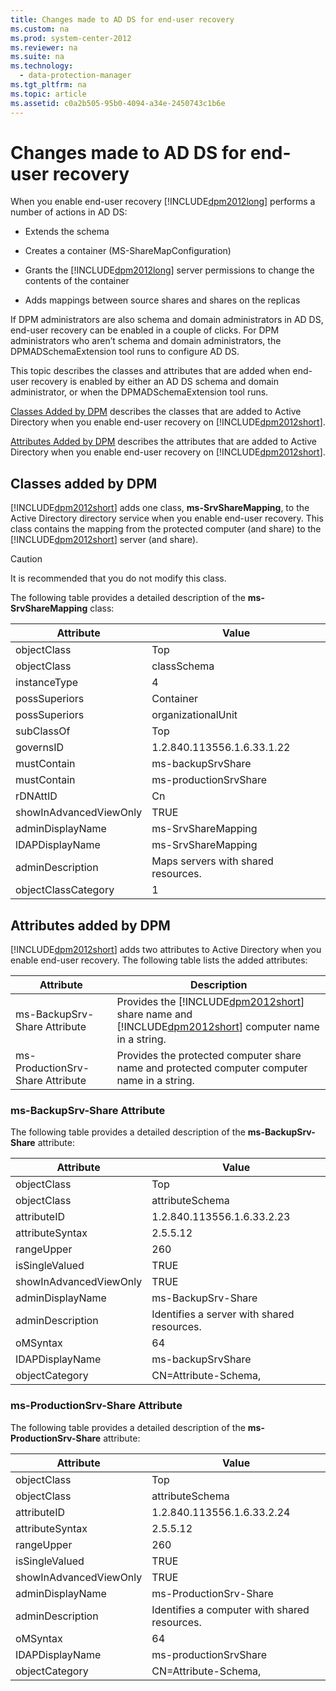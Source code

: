 ```yaml
---
title: Changes made to AD DS for end-user recovery
ms.custom: na
ms.prod: system-center-2012
ms.reviewer: na
ms.suite: na
ms.technology: 
  - data-protection-manager
ms.tgt_pltfrm: na
ms.topic: article
ms.assetid: c0a2b505-95b0-4094-a34e-2450743c1b6e
---
```

# Changes made to AD DS for end-user recovery
When you enable end\-user recovery [!INCLUDE[dpm2012long](../Token/dpm2012long_md.md)] performs a number of actions in AD DS:

-   Extends the schema

-   Creates a container \(MS\-ShareMapConfiguration\)

-   Grants the [!INCLUDE[dpm2012long](../Token/dpm2012long_md.md)] server permissions to change the contents of the container

-   Adds mappings between source shares and shares on the replicas

If DPM administrators are also schema and domain administrators in AD DS, end\-user recovery can be enabled in a couple of clicks. For DPM administrators who aren’t schema and domain administrators, the DPMADSchemaExtension tool runs to configure AD DS.

This topic describes the classes and attributes that are added when end\-user recovery is enabled by either an AD DS schema and domain administrator, or when the DPMADSchemaExtension tool runs.

[Classes Added by DPM](#BKMK_Class) describes the classes that are added to Active Directory when you enable end\-user recovery on [!INCLUDE[dpm2012short](../Token/dpm2012short_md.md)].

[Attributes Added by DPM](#BKMK_Att) describes the attributes that are added to Active Directory when you enable end\-user recovery on [!INCLUDE[dpm2012short](../Token/dpm2012short_md.md)].

## <a name="BKMK_Class"></a>Classes added by DPM
[!INCLUDE[dpm2012short](../Token/dpm2012short_md.md)] adds one class, **ms\-SrvShareMapping**, to the Active Directory directory service when you enable end\-user recovery. This class contains the mapping from the protected computer \(and share\) to the [!INCLUDE[dpm2012short](../Token/dpm2012short_md.md)] server \(and share\).

> [!CAUTION]
> It is recommended that you do not modify this class.

The following table provides a detailed description of the **ms\-SrvShareMapping** class:

|Attribute|Value|
|-------------|---------|
|objectClass|Top|
|objectClass|classSchema|
|instanceType|4|
|possSuperiors|Container|
|possSuperiors|organizationalUnit|
|subClassOf|Top|
|governsID|1.2.840.113556.1.6.33.1.22|
|mustContain|ms\-backupSrvShare|
|mustContain|ms\-productionSrvShare|
|rDNAttID|Cn|
|showInAdvancedViewOnly|TRUE|
|adminDisplayName|ms\-SrvShareMapping|
|lDAPDisplayName|ms\-SrvShareMapping|
|adminDescription|Maps servers with shared resources.|
|objectClassCategory|1|

## <a name="BKMK_Att"></a>Attributes added by DPM
[!INCLUDE[dpm2012short](../Token/dpm2012short_md.md)] adds two attributes to Active Directory when you enable end\-user recovery. The following table lists the added attributes:

|Attribute|Description|
|-------------|---------------|
|ms\-BackupSrv\-Share Attribute|Provides the [!INCLUDE[dpm2012short](../Token/dpm2012short_md.md)] share name and [!INCLUDE[dpm2012short](../Token/dpm2012short_md.md)] computer name in a string.|
|ms\-ProductionSrv\-Share Attribute|Provides the protected computer share name and protected computer computer name in a string.|

### ms\-BackupSrv\-Share Attribute
The following table provides a detailed description of the **ms\-BackupSrv\-Share** attribute:

|Attribute|Value|
|-------------|---------|
|objectClass|Top|
|objectClass|attributeSchema|
|attributeID|1.2.840.113556.1.6.33.2.23|
|attributeSyntax|2.5.5.12|
|rangeUpper|260|
|isSingleValued|TRUE|
|showInAdvancedViewOnly|TRUE|
|adminDisplayName|ms\-BackupSrv\-Share|
|adminDescription|Identifies a server with shared resources.|
|oMSyntax|64|
|IDAPDisplayName|ms\-backupSrvShare|
|objectCategory|CN\=Attribute\-Schema,<SchemaContainerDN>|

### ms\-ProductionSrv\-Share Attribute
The following table provides a detailed description of the **ms\-ProductionSrv\-Share** attribute:

|Attribute|Value|
|-------------|---------|
|objectClass|Top|
|objectClass|attributeSchema|
|attributeID|1.2.840.113556.1.6.33.2.24|
|attributeSyntax|2.5.5.12|
|rangeUpper|260|
|isSingleValued|TRUE|
|showInAdvancedViewOnly|TRUE|
|adminDisplayName|ms\-ProductionSrv\-Share|
|adminDescription|Identifies a computer with shared resources.|
|oMSyntax|64|
|IDAPDisplayName|ms\-productionSrvShare|
|objectCategory|CN\=Attribute\-Schema,<SchemaContainerDN>|

